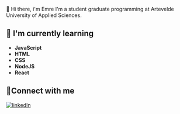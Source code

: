 👋 Hi there, i'm Emre
I'm a student graduate programming at Artevelde University of Applied Sciences.

## 📘 I'm currently learning
- **JavaScript**
- **HTML**
- **CSS**
- **NodeJS**
- **React**

## 🤝Connect with me
[![linkedIn](https://www.google.com/url?sa=i&url=https%3A%2F%2Fnl.vecteezy.com%2Fpng%2F18930587-linkedin-logo-png-linkedin-icoon-transparant-png&psig=AOvVaw1XICWSynY0nQOsPIWseSax&ust=1718367087723000&source=images&cd=vfe&opi=89978449&ved=0CBIQjRxqFwoTCPi6kLHG2IYDFQAAAAAdAAAAABAE)](https://www.linkedin.com/in/emre-akkus-118363251/)

